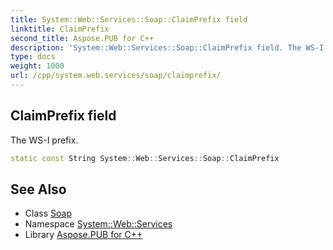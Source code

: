 ```yaml
---
title: System::Web::Services::Soap::ClaimPrefix field
linktitle: ClaimPrefix
second_title: Aspose.PUB for C++
description: 'System::Web::Services::Soap::ClaimPrefix field. The WS-I prefix in C++.'
type: docs
weight: 1000
url: /cpp/system.web.services/soap/claimprefix/
---
```

## ClaimPrefix field


The WS-I prefix.

```cpp
static const String System::Web::Services::Soap::ClaimPrefix
```

## See Also

* Class [Soap](../)
* Namespace [System::Web::Services](../../)
* Library [Aspose.PUB for C++](../../../)
